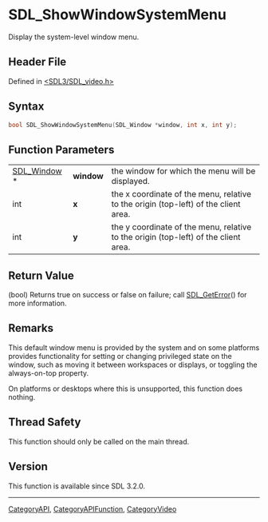 # SDL_ShowWindowSystemMenu

Display the system-level window menu.

## Header File

Defined in [<SDL3/SDL_video.h>](https://github.com/libsdl-org/SDL/blob/main/include/SDL3/SDL_video.h)

## Syntax

```c
bool SDL_ShowWindowSystemMenu(SDL_Window *window, int x, int y);
```

## Function Parameters

|                            |            |                                                                                     |
| -------------------------- | ---------- | ----------------------------------------------------------------------------------- |
| [SDL_Window](SDL_Window) * | **window** | the window for which the menu will be displayed.                                    |
| int                        | **x**      | the x coordinate of the menu, relative to the origin (top-left) of the client area. |
| int                        | **y**      | the y coordinate of the menu, relative to the origin (top-left) of the client area. |

## Return Value

(bool) Returns true on success or false on failure; call
[SDL_GetError](SDL_GetError)() for more information.

## Remarks

This default window menu is provided by the system and on some platforms
provides functionality for setting or changing privileged state on the
window, such as moving it between workspaces or displays, or toggling the
always-on-top property.

On platforms or desktops where this is unsupported, this function does
nothing.

## Thread Safety

This function should only be called on the main thread.

## Version

This function is available since SDL 3.2.0.

----
[CategoryAPI](CategoryAPI), [CategoryAPIFunction](CategoryAPIFunction), [CategoryVideo](CategoryVideo)

